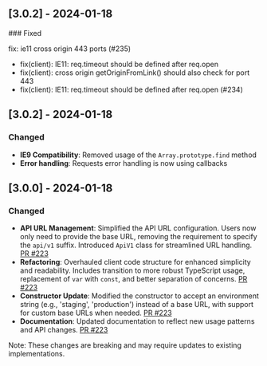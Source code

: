 ## [3.0.2] - 2024-01-18

### Fixed

fix: ie11 cross origin 443 ports (#235)

* fix(client): IE11: req.timeout should be defined after req.open
* fix(client): cross origin getOriginFromLink() should also check for port
443
* fix(client): IE11: req.timeout should be defined after req.open (#234)


## [3.0.2] - 2024-01-18

### Changed

- **IE9 Compatibility**: Removed usage of the `Array.prototype.find` method
- **Error handling**: Requests error handling is now using callbacks

## [3.0.0] - 2024-01-18

### Changed

- **API URL Management**: Simplified the API URL configuration. Users now only need to provide the base URL, removing the requirement to specify the `api/v1` suffix. Introduced `ApiV1` class for streamlined URL handling. [PR #223](https://github.com/alphagov/consent-api/pull/223)
- **Refactoring**: Overhauled client code structure for enhanced simplicity and readability. Includes transition to more robust TypeScript usage, replacement of `var` with `const`, and better separation of concerns. [PR #223](https://github.com/alphagov/consent-api/pull/223)
- **Constructor Update**: Modified the constructor to accept an environment string (e.g., 'staging', 'production') instead of a base URL, with support for custom base URLs when needed. [PR #223](https://github.com/alphagov/consent-api/pull/223)
- **Documentation**: Updated documentation to reflect new usage patterns and API changes. [PR #223](https://github.com/alphagov/consent-api/pull/223)

Note: These changes are breaking and may require updates to existing implementations.
